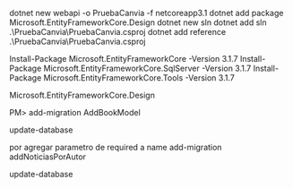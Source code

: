

dotnet new webapi -o PruebaCanvia -f netcoreapp3.1
dotnet add package Microsoft.EntityFrameworkCore.Design
dotnet new sln
dotnet add sln .\PruebaCanvia\PruebaCanvia.csproj
dotnet add reference .\PruebaCanvia\PruebaCanvia.csproj



Install-Package Microsoft.EntityFrameworkCore -Version 3.1.7
Install-Package Microsoft.EntityFrameworkCore.SqlServer -Version 3.1.7
Install-Package Microsoft.EntityFrameworkCore.Tools -Version 3.1.7

Microsoft.EntityFrameworkCore.Design

PM> add-migration AddBookModel

update-database

por agregar parametro de required a name
add-migration addNoticiasPorAutor

update-database